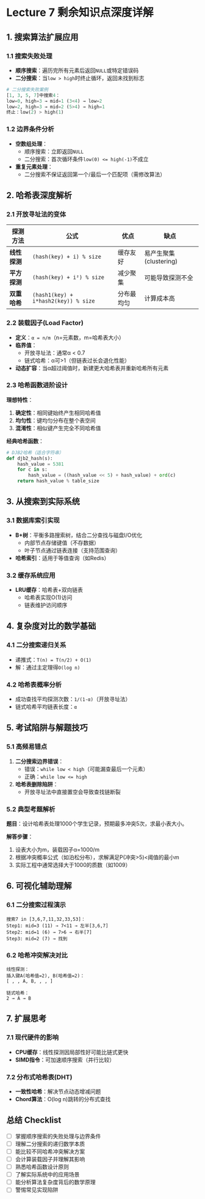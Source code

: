 # **Lecture 7 剩余知识点深度详解**

## **1. 搜索算法扩展应用**
### **1.1 搜索失败处理**
- **顺序搜索**：遍历完所有元素后返回`NULL`或特定错误码
- **二分搜索**：当`low > high`时终止循环，返回未找到标志
```python
# 二分搜索失败案例
[1, 3, 5, 7]中搜索4：
low=0, high=3 → mid=1 (3<4) → low=2
low=2, high=3 → mid=2 (5>4) → high=1
终止：low(2) > high(1)
```

### **1.2 边界条件分析**
- **空数组处理**：
  - 顺序搜索：立即返回`NULL`
  - 二分搜索：首次循环条件`low(0) <= high(-1)`不成立
- **重复元素处理**：
  - 二分搜索不保证返回第一个/最后一个匹配项（需修改算法）

## **2. 哈希表深度解析**
### **2.1 开放寻址法的变体**
| 探测方法      | 公式                     | 优点                  | 缺点                  |
|---------------|--------------------------|-----------------------|-----------------------|
| **线性探测**  | `(hash(key) + i) % size` | 缓存友好              | 易产生聚集(clustering)|
| **平方探测**  | `(hash(key) + i²) % size`| 减少聚集              | 可能导致探测不全      |
| **双重哈希**  | `(hash1(key) + i*hash2(key)) % size` | 分布最均匀 | 计算成本高            |

### **2.2 装载因子(Load Factor)**
- **定义**：`α = n/m`（n=元素数，m=哈希表大小）
- **临界值**：
  - 开放寻址法：通常α < 0.7
  - 链式哈希：α可>1（但链表过长会退化性能）
- **动态扩容**：当α超过阈值时，新建更大哈希表并重新哈希所有元素

### **2.3 哈希函数进阶设计**
**理想特性**：
1. **确定性**：相同键始终产生相同哈希值
2. **均匀性**：键均匀分布在整个表空间
3. **混淆性**：相似键产生完全不同哈希值

**经典哈希函数**：
```python
# DJB2哈希（适合字符串）
def djb2_hash(s):
    hash_value = 5381
    for c in s:
        hash_value = ((hash_value << 5) + hash_value) + ord(c)
    return hash_value % table_size
```

## **3. 从搜索到实际系统**
### **3.1 数据库索引实现**
- **B+树**：平衡多路搜索树，结合二分查找与磁盘I/O优化
  - 内部节点存储键值（不存数据）
  - 叶子节点通过链表连接（支持范围查询）
- **哈希索引**：适用于等值查询（如Redis）

### **3.2 缓存系统应用**
- **LRU缓存**：哈希表+双向链表
  - 哈希表实现O(1)访问
  - 链表维护访问顺序

## **4. 复杂度对比的数学基础**
### **4.1 二分搜索递归关系**
- 递推式：`T(n) = T(n/2) + O(1)`
- 解：通过主定理得`O(log n)`

### **4.2 哈希表概率分析**
- 成功查找平均探测次数：`1/(1-α)`（开放寻址法）
- 链式哈希平均链表长度：`α`

## **5. 考试陷阱与解题技巧**
### **5.1 高频易错点**
1. **二分搜索边界错误**：
   - 错误：`while low < high`（可能漏查最后一个元素）
   - 正确：`while low <= high`
2. **哈希表删除陷阱**：
   - 开放寻址法中直接置空会导致查找链断裂

### **5.2 典型考题解析**
**题目**：设计哈希表处理1000个学生记录，预期最多冲突5次，求最小表大小。

**解答步骤**：
1. 设表大小为m，装载因子α=1000/m
2. 根据冲突概率公式（如泊松分布），求解满足P(冲突>5)<阈值的最小m
3. 实际工程中通常选择大于1000的质数（如1009）

## **6. 可视化辅助理解**
### **6.1 二分搜索过程演示**
```
搜索7 in [3,6,7,11,32,33,53]：
Step1: mid=3 (11) → 7<11 → 左半[3,6,7]
Step2: mid=1 (6) → 7>6 → 右半[7]
Step3: mid=2 (7) → 找到
```

### **6.2 哈希冲突解决对比**
```
线性探测：
插入键A(哈希值=2), B(哈希值=2)：
[ , , A, B, , , ]

链式哈希：
2 → A → B
```

## **7. 扩展思考**
### **7.1 现代硬件的影响**
- **CPU缓存**：线性探测因局部性好可能比链式更快
- **SIMD指令**：可加速顺序搜索（并行比较）

### **7.2 分布式哈希表(DHT)**
- **一致性哈希**：解决节点动态增减问题
- **Chord算法**：O(log n)跳转的分布式查找

## **总结 Checklist**
- [ ] 掌握顺序搜索的失败处理与边界条件
- [ ] 理解二分搜索的递归数学本质
- [ ] 能比较不同哈希冲突解决方案
- [ ] 会计算装载因子并理解其影响
- [ ] 熟悉哈希函数设计原则
- [ ] 了解实际系统中的应用场景
- [ ] 能分析算法复杂度背后的数学原理
- [ ] 警惕常见实现陷阱
